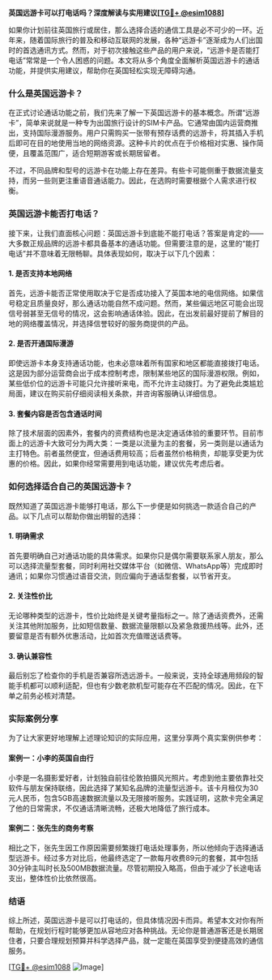 **英国远游卡可以打电话吗？深度解读与实用建议[[TG💪+ @esim1088](https://t.me/s/esim1088)]**

如果你计划前往英国旅行或居住，那么选择合适的通信工具是必不可少的一环。近年来，随着国际旅行的普及和移动互联网的发展，各种“远游卡”逐渐成为人们出国时的首选通讯方式。然而，对于初次接触这些产品的用户来说，“远游卡是否能打电话”常常是一个令人困惑的问题。本文将从多个角度全面解析英国远游卡的通话功能，并提供实用建议，帮助你在英国轻松实现无障碍沟通。

### 什么是英国远游卡？

在正式讨论通话功能之前，我们先来了解一下英国远游卡的基本概念。所谓“远游卡”，简单来说就是一种专为出国旅行设计的SIM卡产品。它通常由国内运营商推出，支持国际漫游服务。用户只需购买一张带有预存话费的远游卡，将其插入手机后即可在目的地使用当地的网络资源。这种卡片的优点在于价格相对实惠、操作简便，且覆盖范围广，适合短期游客或长期居留者。

不过，不同品牌和型号的远游卡在功能上存在差异。有些卡可能侧重于数据流量支持，而另一些则更注重语音通话能力。因此，在选购时需要根据个人需求进行权衡。

### 英国远游卡能否打电话？

接下来，让我们直面核心问题：英国远游卡到底能不能打电话？答案是肯定的——大多数正规品牌的远游卡都具备基本的通话功能。但需要注意的是，这里的“能打电话”并不意味着无限畅聊。具体表现如何，取决于以下几个因素：

#### 1. 是否支持本地网络
首先，远游卡能否正常使用取决于它是否成功接入了英国本地的电信网络。如果信号稳定且质量良好，那么通话功能自然不成问题。然而，某些偏远地区可能会出现信号弱甚至无信号的情况，这会影响通话体验。因此，在出发前最好提前了解目的地的网络覆盖情况，并选择信誉较好的服务商提供的产品。

#### 2. 是否开通国际漫游
即使远游卡本身支持通话功能，也未必意味着所有国家和地区都能直接拨打电话。这是因为部分运营商会出于成本控制考虑，限制某些地区的国际漫游权限。例如，某些低价位的远游卡可能只允许接听来电，而不允许主动拨打。为了避免此类尴尬局面，建议在购买前仔细阅读相关条款，并咨询客服确认详细信息。

#### 3. 套餐内容是否包含通话时间
除了技术层面的因素外，套餐内的资费结构也是决定通话体验的重要环节。目前市面上的远游卡大致可分为两大类：一类是以流量为主的套餐，另一类则是以通话为主打特色。前者虽然便宜，但通话费用较高；后者虽然价格稍贵，却能享受更为优惠的价格。因此，如果你经常需要用到电话功能，建议优先考虑后者。

### 如何选择适合自己的英国远游卡？

既然知道了英国远游卡能够打电话，那么下一步便是如何挑选一款适合自己的产品。以下几点可以帮助你做出明智的选择：

#### 1. 明确需求
首先要明确自己对通话功能的具体需求。如果你只是偶尔需要联系家人朋友，那么可以选择流量型套餐，同时利用社交媒体平台（如微信、WhatsApp等）完成即时通讯；如果你习惯通过语音交流，则应偏向于通话型套餐，以节省开支。

#### 2. 关注性价比
无论哪种类型的远游卡，性价比始终是关键考量指标之一。除了通话资费外，还需关注其他附加服务，比如短信数量、数据流量限额以及紧急救援热线等。此外，还要留意是否有额外优惠活动，比如首次充值赠送话费等。

#### 3. 确认兼容性
最后别忘了检查你的手机是否兼容所选远游卡。一般来说，支持全球通用频段的智能手机都可以顺利适配，但也有少数老款机型可能存在不匹配的情况。因此，在下单之前务必核对清楚。

### 实际案例分享

为了让大家更好地理解上述理论知识的实际应用，这里分享两个真实案例供参考：

#### 案例一：小李的英国自由行
小李是一名摄影爱好者，计划独自前往伦敦拍摄风光照片。考虑到他主要依靠社交软件与朋友保持联络，因此选择了某知名品牌的流量型远游卡。该卡月租仅为30元人民币，包含5GB高速数据流量以及无限接听服务。实践证明，这款卡完全满足了他的日常需求，不仅通话清晰流畅，还极大地降低了旅行成本。

#### 案例二：张先生的商务考察
相比之下，张先生因工作原因需要频繁拨打电话处理事务，所以他倾向于选择通话型远游卡。经过多方对比后，他最终选定了一款每月收费89元的套餐，其中包括30分钟主叫时长及500MB数据流量。尽管初期投入略高，但由于减少了长途电话支出，整体性价比依然很高。

### 结语

综上所述，英国远游卡是可以打电话的，但具体情况因卡而异。希望本文对你有所帮助，在规划行程时能够更加从容地应对各种挑战。无论你是普通游客还是长期居住者，只要合理规划预算并科学选择产品，就一定能在英国享受到便捷高效的通信服务。

[[TG💪+ @esim1088](https://t.me/s/esim1088) ![Image](https://i.postimg.cc/4NQfJmqS/Snipaste-2025-05-13-00-14-12.png)]